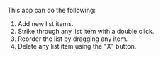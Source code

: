 This app can do the following: 
1. Add new list items.
2. Strike through any list item with a double click.
3. Reorder the list by dragging any item.
4. Delete any list item using the "X" button. 
